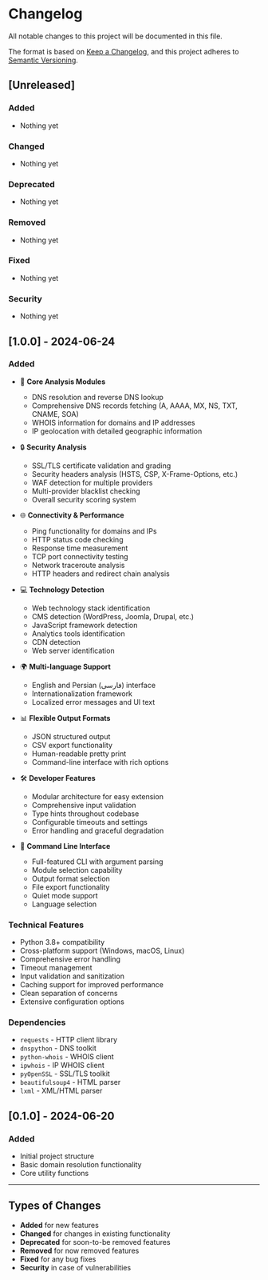 # Changelog

All notable changes to this project will be documented in this file.

The format is based on [Keep a Changelog](https://keepachangelog.com/en/1.0.0/),
and this project adheres to [Semantic Versioning](https://semver.org/spec/v2.0.0.html).

## [Unreleased]

### Added
- Nothing yet

### Changed
- Nothing yet

### Deprecated
- Nothing yet

### Removed
- Nothing yet

### Fixed
- Nothing yet

### Security
- Nothing yet

## [1.0.0] - 2024-06-24

### Added
- 🎯 **Core Analysis Modules**
  - DNS resolution and reverse DNS lookup
  - Comprehensive DNS records fetching (A, AAAA, MX, NS, TXT, CNAME, SOA)
  - WHOIS information for domains and IP addresses
  - IP geolocation with detailed geographic information

- 🔒 **Security Analysis**
  - SSL/TLS certificate validation and grading
  - Security headers analysis (HSTS, CSP, X-Frame-Options, etc.)
  - WAF detection for multiple providers
  - Multi-provider blacklist checking
  - Overall security scoring system

- 🌐 **Connectivity & Performance**
  - Ping functionality for domains and IPs
  - HTTP status code checking
  - Response time measurement
  - TCP port connectivity testing
  - Network traceroute analysis
  - HTTP headers and redirect chain analysis

- 💻 **Technology Detection**
  - Web technology stack identification
  - CMS detection (WordPress, Joomla, Drupal, etc.)
  - JavaScript framework detection
  - Analytics tools identification
  - CDN detection
  - Web server identification

- 🌍 **Multi-language Support**
  - English and Persian (فارسی) interface
  - Internationalization framework
  - Localized error messages and UI text

- 📊 **Flexible Output Formats**
  - JSON structured output
  - CSV export functionality
  - Human-readable pretty print
  - Command-line interface with rich options

- 🛠️ **Developer Features**
  - Modular architecture for easy extension
  - Comprehensive input validation
  - Type hints throughout codebase
  - Configurable timeouts and settings
  - Error handling and graceful degradation

- 📱 **Command Line Interface**
  - Full-featured CLI with argument parsing
  - Module selection capability
  - Output format selection
  - File export functionality
  - Quiet mode support
  - Language selection

### Technical Features
- Python 3.8+ compatibility
- Cross-platform support (Windows, macOS, Linux)
- Comprehensive error handling
- Timeout management
- Input validation and sanitization
- Caching support for improved performance
- Clean separation of concerns
- Extensive configuration options

### Dependencies
- `requests` - HTTP client library
- `dnspython` - DNS toolkit
- `python-whois` - WHOIS client
- `ipwhois` - IP WHOIS client
- `pyOpenSSL` - SSL/TLS toolkit
- `beautifulsoup4` - HTML parser
- `lxml` - XML/HTML parser

## [0.1.0] - 2024-06-20

### Added
- Initial project structure
- Basic domain resolution functionality
- Core utility functions

---

## Types of Changes

- **Added** for new features
- **Changed** for changes in existing functionality
- **Deprecated** for soon-to-be removed features
- **Removed** for now removed features
- **Fixed** for any bug fixes
- **Security** in case of vulnerabilities 